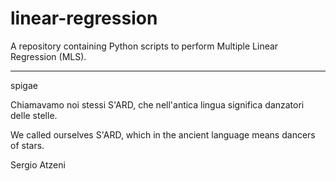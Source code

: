 # linear-regression
A repository containing Python scripts to perform Multiple Linear Regression (MLS).


---
spigae

Chiamavamo noi stessi S'ARD, che nell'antica lingua significa danzatori delle stelle.

We called ourselves S'ARD, which in the ancient language means dancers of stars.

Sergio Atzeni
